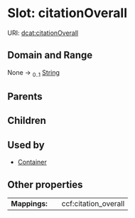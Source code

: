 
# Slot: citationOverall




URI: [dcat:citationOverall](http://www.w3.org/ns/dcat#citationOverall)


## Domain and Range

None &#8594;  <sub>0..1</sub> [String](types/String.md)

## Parents


## Children


## Used by

 * [Container](Container.md)

## Other properties

|  |  |  |
| --- | --- | --- |
| **Mappings:** | | ccf:citation_overall |

